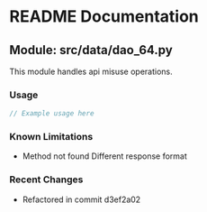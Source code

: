 # README Documentation

## Module: src/data/dao_64.py

This module handles api misuse operations.

### Usage

```java
// Example usage here
```

### Known Limitations

- Method not found Different response format

### Recent Changes

- Refactored in commit d3ef2a02
